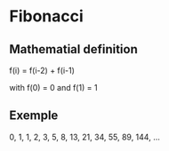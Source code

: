 Fibonacci
=========

## Mathematial definition

f(i) = f(i-2) + f(i-1)

with f(0) = 0 and f(1) = 1

## Exemple

0, 1, 1, 2, 3, 5, 8, 13, 21, 34, 55, 89, 144, ...